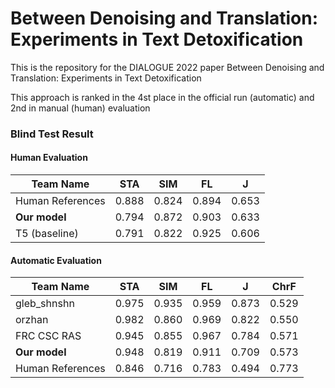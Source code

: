 # Between Denoising and Translation: Experiments in Text Detoxification
This is the repository for the DIALOGUE 2022 paper Between Denoising and Translation: Experiments in Text Detoxification

This approach is ranked in the 4st place in the official run (automatic) and 2nd in manual (human) evaluation

### Blind Test Result
#### Human Evaluation
| Team Name        | STA   | SIM   | FL    | J     |
|------------------|-------|-------|-------|-------|
| Human References | 0.888 | 0.824 | 0.894 | 0.653 |
| **Our model**   | 0.794 | 0.872 | 0.903 | 0.633 |
| T5 (baseline)    | 0.791 | 0.822 | 0.925 | 0.606 |

#### Automatic Evaluation
| Team Name            | STA   | SIM   | FL    | J     | ChrF  |
|----------------------|-------|-------|-------|-------|-------|
| gleb_shnshn          | 0.975 | 0.935 | 0.959 | 0.873 | 0.529 |
| orzhan               | 0.982 | 0.860 | 0.969 | 0.822 | 0.550 |
| FRC CSC RAS          | 0.945 | 0.855 | 0.967 | 0.784 | 0.571 |
| **Our model**       | 0.948 | 0.819 | 0.911 | 0.709 | 0.573 |
| Human References     | 0.846 | 0.716 | 0.783 | 0.494 | 0.773 |
